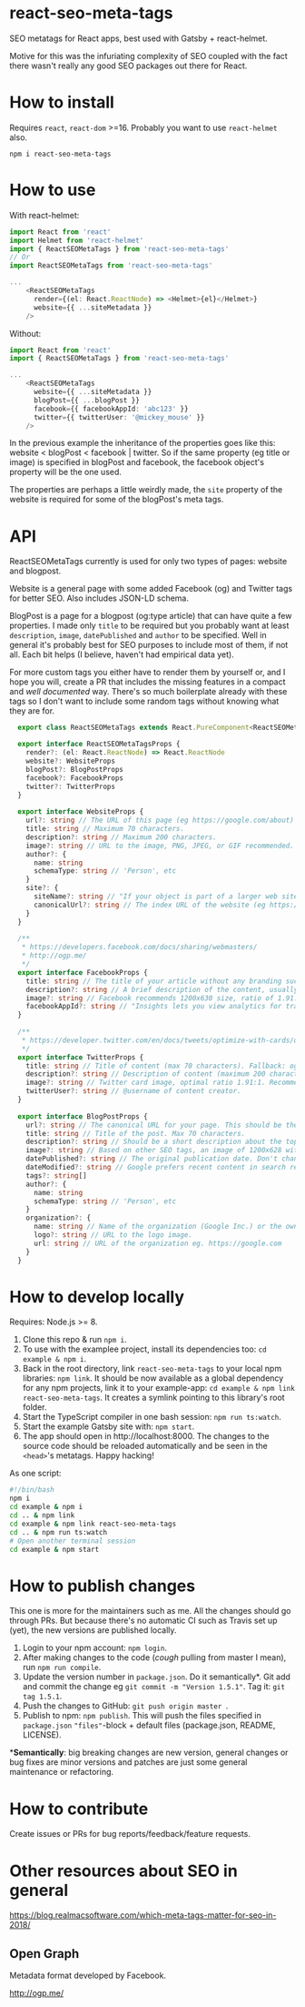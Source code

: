 # react-seo-meta-tags

SEO metatags for React apps, best used with Gatsby + react-helmet.

Motive for this was the infuriating complexity of SEO coupled with the fact there wasn't really any good SEO packages out there for React.

# How to install

Requires `react`, `react-dom` >=16. Probably you want to use `react-helmet` also.
```
npm i react-seo-meta-tags
```

# How to use

With react-helmet:
```ts
import React from 'react'
import Helmet from 'react-helmet'
import { ReactSEOMetaTags } from 'react-seo-meta-tags'
// Or
import ReactSEOMetaTags from 'react-seo-meta-tags'

...
    <ReactSEOMetaTags
      render={(el: React.ReactNode) => <Helmet>{el}</Helmet>}
      website={{ ...siteMetadata }}
    />
```

Without:
```ts
import React from 'react'
import { ReactSEOMetaTags } from 'react-seo-meta-tags'

...
    <ReactSEOMetaTags
      website={{ ...siteMetadata }}
      blogPost={{ ...blogPost }}
      facebook={{ facebookAppId: 'abc123' }}
      twitter={{ twitterUser: '@mickey_mouse' }}
    />
```

In the previous example the inheritance of the properties goes like this: website < blogPost < facebook | twitter. So if the same property (eg title or image) is specified in blogPost and facebook, the facebook object's property will be the one used.

The properties are perhaps a little weirdly made, the `site` property of the website is required for some of the blogPost's meta tags.

# API

ReactSEOMetaTags currently is used for only two types of pages: website and blogpost.

Website is a general page with some added Facebook (og) and Twitter tags for better SEO. Also includes JSON-LD schema.

BlogPost is a page for a blogpost (og:type article) that can have quite a few properties. I made only `title` to be required but you probably want at least `description`, `image`, `datePublished` and `author` to be specified. Well in general it's probably best for SEO purposes to include most of them, if not all. Each bit helps (I believe, haven't had empirical data yet).

For more custom tags you either have to render them by yourself or, and I hope you will, create a PR that includes the missing features in a compact and *well documented* way. There's so much boilerplate already with these tags so I don't want to include some random tags without knowing what they are for.



```ts
  export class ReactSEOMetaTags extends React.PureComponent<ReactSEOMetaTagsProps> {}

  export interface ReactSEOMetaTagsProps {
    render?: (el: React.ReactNode) => React.ReactNode
    website?: WebsiteProps
    blogPost?: BlogPostProps
    facebook?: FacebookProps
    twitter?: TwitterProps
  }
  
  export interface WebsiteProps {
    url?: string // The URL of this page (eg https://google.com/about)
    title: string // Maximum 70 characters.
    description?: string // Maximum 200 characters.
    image?: string // URL to the image, PNG, JPEG, or GIF recommended.
    author?: {
      name: string
      schemaType: string // 'Person', etc
    }
    site?: {
      siteName?: string // "If your object is part of a larger web site, the name which should be displayed for the overall site. e.g., "IMDb"."
      canonicalUrl?: string // The index URL of the website (eg https://google.com), used for BlogPosting JSON-LD schema.
    }
  }
  
  /**
   * https://developers.facebook.com/docs/sharing/webmasters/
   * http://ogp.me/
   */
  export interface FacebookProps {
    title: string // The title of your article without any branding such as your site name.
    description?: string // A brief description of the content, usually between 2 and 4 sentences.
    image?: string // Facebook recommends 1200x630 size, ratio of 1.91:1. PNG, JPEG, or GIF.
    facebookAppId?: string // "Insights lets you view analytics for traffic to your site from Facebook."
  }
  
  /**
   * https://developer.twitter.com/en/docs/tweets/optimize-with-cards/overview/markup.html
   */
  export interface TwitterProps {
    title: string // Title of content (max 70 characters). Fallback: og:title.
    description?: string // Description of content (maximum 200 characters). Fallback: og:description.
    image?: string // Twitter card image, optimal ratio 1.91:1. Recommended: 1200x628. PNG, JPEG, or GIF. Fallback: og:image.
    twitterUser?: string // @username of content creator.
  }
  
  export interface BlogPostProps {
    url?: string // The canonical URL for your page. This should be the undecorated URL, without session variables, user identifying parameters, or counters.
    title: string // Title of the post. Max 70 characters.
    description?: string // Should be a short description about the topic, <=200 words. Mainly for SEO purposes.
    image?: string // Based on other SEO tags, an image of 1200x628 with 1.91:1 ratio in PNG, JPEG, or GIF is the optimum.
    datePublished?: string // The original publication date. Don't change arbitrarily, Google might downrank you.
    dateModified?: string // Google prefers recent content in search results and also users are more likely to click a recent article
    tags?: string[]
    author?: {
      name: string
      schemaType: string // 'Person', etc
    }
    organization?: {
      name: string // Name of the organization (Google Inc.) or the owner of the website (Larry Page).
      logo?: string // URL to the logo image.
      url: string // URL of the organization eg. https://google.com
    }
  }
```

# How to develop locally

Requires: Node.js >= 8.

1) Clone this repo & run `npm i`.
2) To use with the examplee project, install its dependencies too: `cd example & npm i`.
3) Back in the root directory, link `react-seo-meta-tags` to your local npm libraries: `npm link`. It should be now available as a global dependency for any npm projects, link it to your example-app: `cd example & npm link react-seo-meta-tags`. It creates a symlink pointing to this library's root folder.
4) Start the TypeScript compiler in one bash session: `npm run ts:watch`.
5) Start the example Gatsby site with: `npm start`.
6) The app should open in http://localhost:8000. The changes to the source code should be reloaded automatically and be seen in the `<head>`'s metatags. Happy hacking!

As one script:
```bash
#!/bin/bash
npm i
cd example & npm i
cd .. & npm link
cd example & npm link react-seo-meta-tags
cd .. & npm run ts:watch
# Open another terminal session
cd example & npm start
```

# How to publish changes

This one is more for the maintainers such as me. All the changes should go through PRs. But because there's no automatic CI such as Travis set up (yet), the new versions are published locally.

1) Login to your npm account: `npm login`.
2) After making changes to the code (*cough* pulling from master I mean), run `npm run compile`.
3) Update the version number in `package.json`. Do it semantically\*. Git add and commit the change eg `git commit -m "Version 1.5.1"`. Tag it: `git tag 1.5.1`.
4) Push the changes to GitHub: `git push origin master `.
5) Publish to npm: `npm publish`. This will push the files specified in `package.json` `"files"`-block + default files (package.json, README, LICENSE).

\***Semantically**: big breaking changes are new version, general changes or bug fixes are minor versions and patches are just some general maintenance or refactoring.

# How to contribute

Create issues or PRs for bug reports/feedback/feature requests.

# Other resources about SEO in general

https://blog.realmacsoftware.com/which-meta-tags-matter-for-seo-in-2018/

## Open Graph

Metadata format developed by Facebook.

http://ogp.me/

